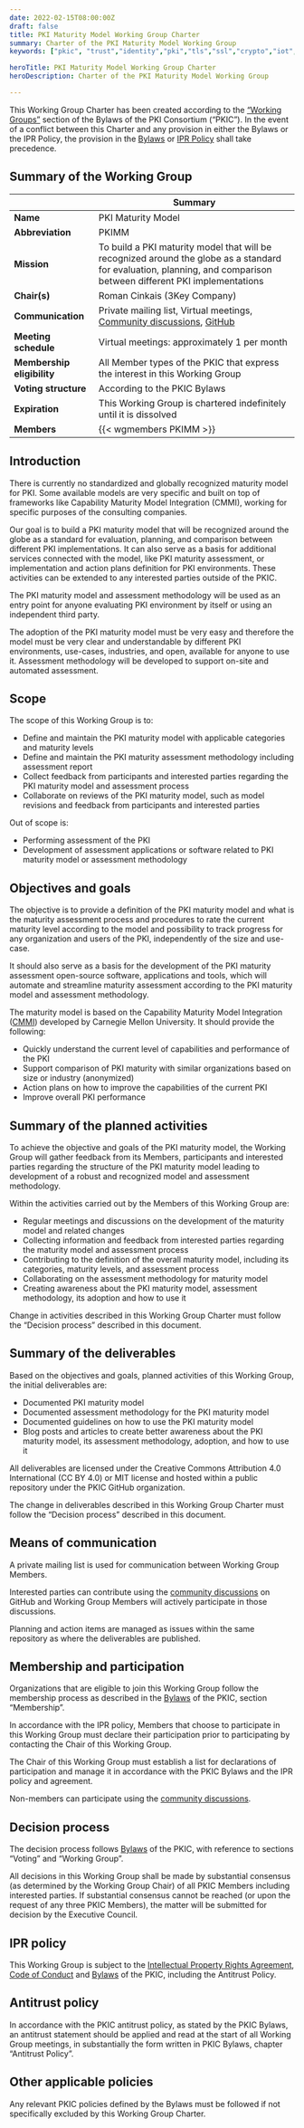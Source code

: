 ```yaml
---
date: 2022-02-15T08:00:00Z
draft: false
title: PKI Maturity Model Working Group Charter
summary: Charter of the PKI Maturity Model Working Group
keywords: ["pkic", "trust","identity","pki","tls","ssl","crypto","iot","devices", "consortium"]

heroTitle: PKI Maturity Model Working Group Charter
heroDescription: Charter of the PKI Maturity Model Working Group

---
```


This Working Group Charter has been created according to the [“Working Groups”](/bylaws/#9-working-groups) section of the Bylaws of the PKI Consortium (“PKIC”). In the event of a conflict between this Charter and any provision in either the Bylaws or the IPR Policy, the provision in the [Bylaws](/bylaws/) or [IPR Policy](/ipr/) shall take precedence.

## Summary of the Working Group

| | Summary |
|-|-|
| **Name** |  PKI Maturity Model |
| **Abbreviation** | PKIMM |
| **Mission** | To build a PKI maturity model that will be recognized around the globe as a standard for evaluation, planning, and comparison between different PKI implementations |
| **Chair(s)** | Roman Cinkais (3Key Company) |
| **Communication** | Private mailing list, Virtual meetings, [Community discussions](https://github.com/pkic/community/discussions/categories/pki-maturity-model-pkimm), [GitHub](https://github.com/pkic/pkimm) |
| **Meeting schedule** | Virtual meetings: approximately 1 per month |
| **Membership eligibility** | All Member types of the PKIC that express the interest in this Working Group |
| **Voting structure** | According to the PKIC Bylaws |
| **Expiration** | This Working Group is chartered indefinitely until it is dissolved |
| **Members** | {{< wgmembers PKIMM >}} |

## Introduction

There is currently no standardized and globally recognized maturity model for PKI. Some available models are very specific and built on top of frameworks like Capability Maturity Model Integration (CMMI), working for specific purposes of the consulting companies.

Our goal is to build a PKI maturity model that will be recognized around the globe as a standard for evaluation, planning, and comparison between different PKI implementations. It can also serve as a basis for additional services connected with the model, like PKI maturity assessment, or implementation and action plans definition for PKI environments. These activities can be extended to any interested parties outside of the PKIC.

The PKI maturity model and assessment methodology will be used as an entry point for anyone evaluating PKI environment by itself or using an independent third party.

The adoption of the PKI maturity model must be very easy and therefore the model must be very clear and understandable by different PKI environments, use-cases, industries, and open, available for anyone to use it. Assessment methodology will be developed to support on-site and automated assessment.

## Scope

The scope of this Working Group is to:
- Define and maintain the PKI maturity model with applicable categories and maturity levels
- Define and maintain the PKI maturity assessment methodology including assessment report
- Collect feedback from participants and interested parties regarding the PKI maturity model and assessment process
- Collaborate on reviews of the PKI maturity model, such as model revisions and feedback from participants and interested parties

Out of scope is:
- Performing assessment of the PKI
- Development of assessment applications or software related to PKI maturity model or assessment methodology

## Objectives and goals

The objective is to provide a definition of the PKI maturity model and what is the maturity assessment process and procedures to rate the current maturity level according to the model and possibility to track progress for any organization and users of the PKI, independently of the size and use-case.

It should also serve as a basis for the development of the PKI maturity assessment open-source software, applications and tools, which will automate and streamline maturity assessment according to the PKI maturity model and assessment methodology.

The maturity model is based on the Capability Maturity Model Integration ([CMMI](https://en.wikipedia.org/wiki/Capability_Maturity_Model_Integration)) developed by Carnegie Mellon University. It should provide the following:
- Quickly understand the current level of capabilities and performance of the PKI
- Support comparison of PKI maturity with similar organizations based on size or industry (anonymized)
- Action plans on how to improve the capabilities of the current PKI
- Improve overall PKI performance

## Summary of the planned activities

To achieve the objective and goals of the PKI maturity model, the Working Group will gather feedback from its Members, participants and interested parties regarding the structure of the PKI maturity model leading to development of a robust and recognized model and assessment methodology.

Within the activities carried out by the Members of this Working Group are:
- Regular meetings and discussions on the development of the maturity model and related changes
- Collecting information and feedback from interested parties regarding the maturity model and assessment process
- Contributing to the definition of the overall maturity model, including its categories, maturity levels, and assessment process
- Collaborating on the assessment methodology for maturity model
- Creating awareness about the PKI maturity model, assessment methodology, its adoption and how to use it

Change in activities described in this Working Group Charter must follow the “Decision process” described in this document.

## Summary of the deliverables

Based on the objectives and goals, planned activities of this Working Group, the initial deliverables are:
- Documented PKI maturity model
- Documented assessment methodology for the PKI maturity model
- Documented guidelines on how to use the PKI maturity model
- Blog posts and articles to create better awareness about the PKI maturity model, its assessment methodology, adoption, and how to use it

All deliverables are licensed under the Creative Commons Attribution 4.0 International (CC BY 4.0) or MIT license and hosted within a public repository under the PKIC GitHub organization.

The change in deliverables described in this Working Group Charter must follow the “Decision process” described in this document.

## Means of communication

A private mailing list is used for communication between Working Group Members.

Interested parties can contribute using the [community discussions](https://github.com/pkic/community/discussions) on GitHub and Working Group Members will actively participate in those discussions. 

Planning and action items are managed as issues within the same repository as where the deliverables are published.

## Membership and participation

Organizations that are eligible to join this Working Group follow the membership process as described in the [Bylaws](https://pkic.org/bylaws) of the PKIC, section “Membership”.

In accordance with the IPR policy, Members that choose to participate in this Working Group must declare their participation prior to participating by contacting the Chair of this Working Group.

The Chair of this Working Group must establish a list for declarations of participation and manage it in accordance with the PKIC Bylaws and the IPR policy and agreement.

Non-members can participate using the [community discussions](https://github.com/pkic/community/discussions).

## Decision process

The decision process follows [Bylaws](https://pkic.org/bylaws) of the PKIC, with reference to sections “Voting” and “Working Group”.

All decisions in this Working Group shall be made by substantial consensus (as determined by the Working Group Chair) of all PKIC Members including interested parties. If substantial consensus cannot be reached (or upon the request of any three PKIC Members), the matter will be submitted for decision by the Executive Council.

## IPR policy

This Working Group is subject to the [Intellectual Property Rights Agreement](https://pkic.org/ipr), [Code of Conduct](https://pkic.org/code-of-conduc) and [Bylaws](https://pkic.org/bylaws) of the PKIC, including the Antitrust Policy.

## Antitrust policy

In accordance with the PKIC antitrust policy, as stated by the PKIC Bylaws, an antitrust statement should be applied and read at the start of all Working Group meetings, in substantially the form written in PKIC Bylaws, chapter “Antitrust Policy”.

## Other applicable policies

Any relevant PKIC policies defined by the Bylaws must be followed if not specifically excluded by this Working Group Charter.


